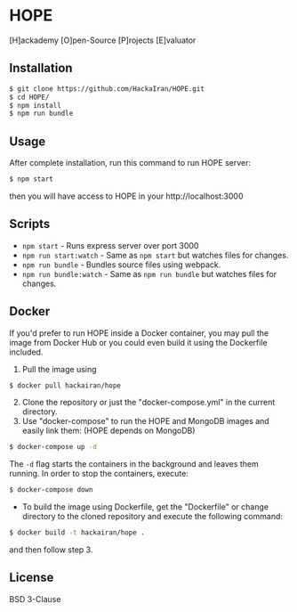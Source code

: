 # HOPE
[H]ackademy [O]pen-Source [P]rojects [E]valuator

## Installation
```bash
$ git clone https://github.com/HackaIran/HOPE.git
$ cd HOPE/
$ npm install
$ npm run bundle
```

## Usage
After complete installation, run this command to run HOPE server:
```bash
$ npm start
```
then you will have access to HOPE in your http://localhost:3000

## Scripts
* `npm start` - Runs express server over port 3000
* `npm run start:watch` - Same as `npm start` but watches files for changes.
* `npm run bundle` - Bundles source files using webpack.
* `npm run bundle:watch` - Same as `npm run bundle` but watches files for changes.

## Docker
If you'd prefer to run HOPE inside a Docker container, you may pull the image from Docker Hub or you could even build it using the Dockerfile included.
1. Pull the image using
```bash
$ docker pull hackairan/hope
```
2. Clone the repository or just the "docker-compose.yml" in the current directory.
3. Use "docker-compose" to run the HOPE and MongoDB images and easily link them: (HOPE depends on MongoDB)
```bash
$ docker-compose up -d
```
The ```-d``` flag starts the containers in the background and leaves them running. In order to stop the containers, execute:
```bash
$ docker-compose down
```
* To build the image using Dockerfile, get the "Dockerfile" or change directory to the cloned repository and execute the following command:
```bash
$ docker build -t hackairan/hope .
```
and then follow step 3.

## License
BSD 3-Clause